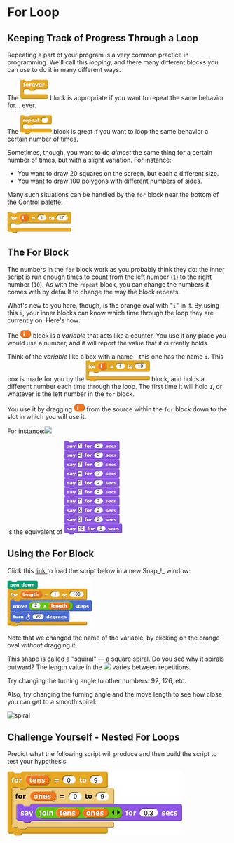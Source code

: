 # For Loop

## Keeping Track of Progress Through a Loop

Repeating a part of your program is a very common practice in programming. We'll call this _looping_, and there many different blocks you can use to do it in many different ways.

The ![](../.gitbook/assets/image%20%28208%29.png) block is appropriate if you want to repeat the same behavior for... ever.  
  
The ![](../.gitbook/assets/image%20%2835%29.png) block is great if you want to loop the same behavior a certain number of times. 

Sometimes, though, you want to do _almost_ the same thing for a certain number of times, but with a slight variation. For instance:

* You want to draw 20 squares on the screen, but each a different size.
* You want to draw 100 polygons with different numbers of sides.

Many such situations can be handled by the `for` block near the bottom of the Control palette:

![](../.gitbook/assets/image%20%2855%29.png)

## The For Block

The numbers in the `for` block work as you probably think they do: the inner script is run enough times to count from the left number \(`1`\) to the right number \(`10`\). As with the `repeat` block, you can change the numbers it comes with by default to change the way the block repeats.

What's new to you here, though, is the orange oval with "`i`" in it. By using this `i`, your inner blocks can know which time through the loop they are currently on. Here's how:

The ![](../.gitbook/assets/image%20%28113%29.png) block is a _variable_ that acts like a counter. You use it any place you would use a number, and it will report the value that it currently holds.

Think of the _variable_ like a box with a name—this one has the name `i`. This box is made for you by the ![](../.gitbook/assets/image%20%2855%29.png) block, and holds a different number each time through the loop. The first time it will hold `1`, or whatever is the left number in the `for` block.

You use it by dragging ![](../.gitbook/assets/image%20%28113%29.png) from the source within the `for` block down to the slot in which you will use it.

For instance:![](https://beautyjoy.github.io/bjc-r/img/looping/for-loop-drag-i.gif)

is the equivalent of ![](../.gitbook/assets/image%20%2837%29.png) 

## Using the For Block

Click this [link ](http://snap.berkeley.edu/snapsource/snap.html#open:https://beautyjoy.github.io/bjc-r/prog/loop/draw-squirral.xml)to load the script below in a new Snap_!_ window:

![](../.gitbook/assets/image%20%28226%29.png)

Note that we changed the name of the variable, by clicking on the orange oval _without_ dragging it.

This shape is called a "squiral" — a square spiral. Do you see why it spirals outward? The length value in the ![](https://beautyjoy.github.io/bjc-r/img/blocks/move.png) varies between repetitions.

Try changing the turning angle to other numbers: 92, 126, etc.   
  
Also, try changing the turning angle and the move length to see how close you can get to a smooth spiral:  
  
![spiral](https://beautyjoy.github.io/bjc-r/img/prog/spiral.png)

## Challenge Yourself - Nested For Loops

Predict what the following script will produce and then build the script to test your hypothesis.

![](../.gitbook/assets/image%20%2822%29.png)

